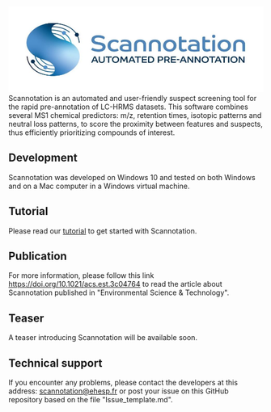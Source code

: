 ![Scannotation](logo_scannotation_985.jpg)
Scannotation is an automated and user-friendly suspect screening tool for the rapid pre-annotation of LC-HRMS datasets.
This software combines several MS1 chemical predictors: m/z, retention times, isotopic patterns and neutral loss patterns, to score the proximity between features and suspects, thus efficiently prioritizing compounds of interest.

## Development
Scannotation was developed on Windows 10 and tested on both Windows and on a Mac computer in a Windows virtual machine.

## Tutorial
Please read our [tutorial](https://github.com/scannotation/Scannotation_software/blob/master/Scannotation-tutorial.docx) to get started with Scannotation.

## Publication
For more information, please follow this link https://doi.org/10.1021/acs.est.3c04764 to read the article about Scannotation published in "Environmental Science & Technology".

## Teaser
A teaser introducing Scannotation will be available soon.

## Technical support
If you encounter any problems, please contact the developers at this address: scannotation@ehesp.fr or post your issue on this GitHub repository based on the file "Issue_template.md".
